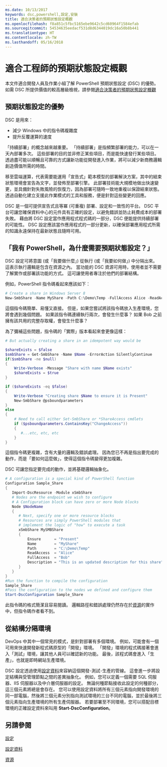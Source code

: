 ```yaml
---
ms.date: 10/13/2017
keywords: dsc,powershell,設定,安裝
title: 適合決策者的預期狀態設定概觀
ms.openlocfilehash: f8a851c5fbc5165ebe9642c5cd60964f1584efab
ms.sourcegitcommit: 54534635eedacf531d8d6344019dc16a50b8b441
ms.translationtype: HT
ms.contentlocale: zh-TW
ms.lasthandoff: 05/16/2018
---
```

# <a name="desired-state-configuration-overview-for-engineers"></a>適合工程師的預期狀態設定概觀

本文件適合開發人員及作業小組了解 PowerShell 預期狀態設定 (DSC) 的優勢。
如需 DSC 所提供價值的較高層級檢視，請參閱[適合決策者的預期狀態設定概觀](decisionMaker.md)

## <a name="benefits-of-desired-state-configuration"></a>預期狀態設定的優勢

DSC 是用來：

- 減少 Windows 中的指令碼複雜度
- 提升反覆運算的速度

「持續部署」的概念越來越重要。
「持續部署」是指頻繁部署的能力，可以在一天內部署多次。
這些部署的目的並非修正某些項目，而是能快速發行某些項目。
透過盡可能以順暢且可靠的方式讓新功能從開發進入作業，將可以減少新商務邏輯創造價值所需的時間。

移至雲端運算，代表需要能運用「宣告式」範本模型的部署解決方案，其中的結束狀態環境會宣告為文字，並發佈至部署引擎。
此部署技術能大規模地做出快速變更，並具備針對失敗風險的恢復力，因為部署可隨時一致地重複以保證結束狀態。
透過自動化建立支援此作業模式的工具和服務，便是針對這些變更的回應。

DSC 是一個可提供宣告式且等冪 (可重複) 部署、設定和一致性的平台。
DSC 平台可讓您確保資料中心的元件具有正確的設定，以避免錯誤並防止耗費成本的部署失敗。
藉由將 DSC 設定當作應用程式程式碼的一部分，DSC 便能提供持續部署的可能性。
DSC 設定應該當作應用程式的一部分更新，以確保部署應用程式所需的知識永遠保持在最新狀態且隨時可用。

## <a name="i-have-powershell-why-do-i-need-desired-state-configuration"></a>「我有 PowerShell，為什麼需要預期狀態設定？」

DSC 設定可將意圖 (或「我要做什麼」) 從執行 (或「我要如何做」) 中分隔出來。
這表示執行邏輯是包含在資源之內。
當功能的 DSC 資源可用時，使用者並不需要了解實作或部署該功能的方式。
這可讓使用者專注於他們的部署結構。

例如，PowerShell 指令碼看起來應該如下：
```powershell
# Create a share in Windows Server 8
New-SmbShare -Name MyShare -Path C:\Demo\Temp -FullAccess Alice -ReadAccess Bob
```
這個指令碼簡單、易懂又直接。
但是，如果您嘗試將該指令碼放入生產環境，您將會遇到幾個問題。
如果該指令碼連續執行兩次，會發生什麼事？
如果 Bob 之前擁有該共用的完整存取權，會發生什麼事？

為了彌補這些問題，指令碼的「實際」版本看起來會更像這樣：
```powershell
# But actually creating a share in an idempotent way would be

$shareExists = $false
$smbShare = Get-SmbShare -Name $Name -ErrorAction SilentlyContinue
if($smbShare -ne $null)
{
    Write-Verbose -Message "Share with name $Name exists"
    $shareExists = $true
}

if ($shareExists -eq $false)
{
    Write-Verbose "Creating share $Name to ensure it is Present"
    New-SmbShare @psboundparameters
}
else
{
    # Need to call either Set-SmbShare or *ShareAccess cmdlets
    if ($psboundparameters.ContainsKey("ChangeAccess"))
    {
       #...etc, etc, etc
    }
}
```

這個指令碼更複雜，含有大量的邏輯及錯誤處理。
因為您已不再是指出要完成的動作，而是「要如何這麼做」，使得這個指令碼變得更加複雜。

DSC 可讓您指定要完成的動作，並將基礎邏輯抽象化。

```powershell
# A configuration is a special kind of PowerShell function
Configuration Sample_Share
{
   Import-DscResource -Module xSmbShare
   # Nodes are the endpoint we wish to configure
   # A Configuration block can have zero or more Node blocks
   Node $NodeName
   {
      # Next, specify one or more resource blocks
      # Resources are simply PowerShell modules that
      # implement the logic of "how" to execute a task
      xSmbShare MySMBShare
      {
          Ensure      = "Present"
          Name        = "MyShare"
          Path        = "C:\Demo\Temp"
          ReadAccess  = "Alice"
          FullAccess  = "Bob"
          Description = "This is an updated description for this share"
      }
   }
}
#Run the function to compile the configuration
Sample_Share
#Pass the configuration to the nodes we defined and configure them
Start-DscConfiguration Sample_Share
```

此指令碼的格式簡潔且容易閱讀。
邏輯路徑和錯誤處理仍然存在於[資源](resources.md)的實作中，但指令碼作者看不到。

## <a name="separating-environment-from-structure"></a>從結構分隔環境

DevOps 中其中一個常見的模式，是針對部署有多個環境。
例如，可能會有一個可用來快速開發新程式碼原型的「開發」環境。
「開發」環境的程式碼接著會進入「測試」環境，讓其他人員可以確認新的功能。
最後，該程式碼會進入「生產」，也就是即時網站生產環境。

DSC 設定透過使用[設定資料](configData.md)來容納這個開發-測試-生產的管線。
這會進一步將設定結構與受管理節點之間的差異抽象化。
例如，您可以定義一個需要 SQL 伺服器、IIS 伺服器以及中介層伺服器的設定。
無論何種節點接收此設定的何種部分，這三個元素將總是會存在。
您可以使用設定資料將所有三個元素指向開發環境的同一部電腦，然後將三個元素分別指向測試環境的三台不同的電腦，並於最後將三個元素指向生產環境的所有生產伺服器。
若要部署至不同環境，您可以搭配目標環境的正確設定資料來叫用 **Start-DscConfiguration**。

## <a name="see-also"></a>另請參閱

[設定](configurations.md)

[設定資料](configData.md)

[資源](resources.md)